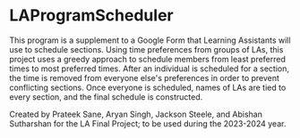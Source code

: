 # LAProgramScheduler

This program is a supplement to a Google Form that Learning Assistants will use to schedule sections. Using time preferences from groups of LAs, this project uses a greedy approach to schedule members from least preferred times to most preferred times. After an individual is scheduled for a section, the time is removed from everyone else's preferences in order to prevent conflicting sections. Once everyone is scheduled, names of LAs are tied to every section, and the final schedule is constructed. 

Created by Prateek Sane, Aryan Singh, Jackson Steele, and Abishan Sutharshan for the LA Final Project; to be used during the 2023-2024 year.
